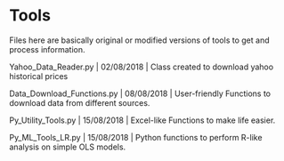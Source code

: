 # Tools
Files here are basically original or modified versions of tools to get and process information.

Yahoo_Data_Reader.py        | 02/08/2018 | Class created to download yahoo historical prices

Data_Download_Functions.py  | 08/08/2018 | User-friendly Functions to download data from different sources.

Py_Utility_Tools.py         | 15/08/2018 | Excel-like Functions to make life easier.

Py_ML_Tools_LR.py           | 15/08/2018 | Python functions to perform R-like analysis on simple OLS models.

